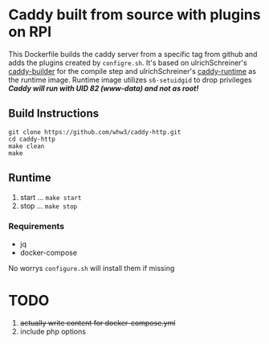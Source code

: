 # Caddy built from source with plugins on RPI

This Dockerfile builds the caddy server from a specific tag from github and adds
the plugins created by `configre.sh`. It's based on ulrichSchreiner's [caddy-builder](https://github.com/ulrichSchreiner/caddy-builder) for the compile step and ulrichSchreiner's [caddy-runtime](https://github.com/ulrichSchreiner/caddy-runtime) as the runtime image. Runtime image utilizes `s6-setuidgid` to drop privileges
***Caddy will run with UID 82 (www-data) and not as root!***

## Build Instructions
```
git clone https://github.com/whw3/caddy-http.git
cd caddy-http
make clean
make
```
## Runtime 
1. start
...  `make start`
2. stop
... `make stop`


### Requirements
* jq
* docker-compose

No worrys `configure.sh` will install them if missing

# TODO
1. ~~actually write content for docker-compose.yml~~
2. include php options
